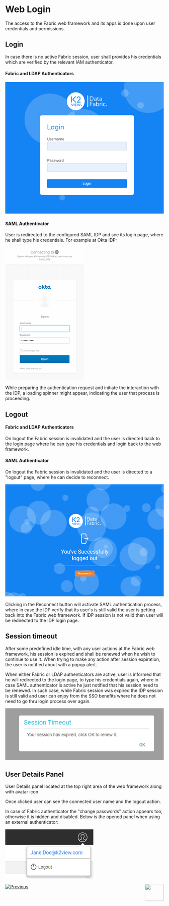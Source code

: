 # Web Login

The access to the Fabric web framework and its apps is done upon user credentials and permissions. 



## Login

In case there is no active Fabric session, user shall provides his credentials which are verified by the relevant IAM authenticator.

#### Fabric and LDAP Authenticators

<img src="/articles/26_fabric_security/images/16_login_fabric.png">

#### SAML Authenticator

User is redirected to the configured SAML IDP and see its login page, where he shall type his credentials. For example at Okta IDP:

<img src="/articles/26_fabric_security/images/16_okta_sso_login.jpg">

While preparing the authentication request and initiate the interaction with the IDP, a loading spinner might appear, indicating the user that process is proceeding.

## Logout

#### Fabric and LDAP Authenticators

On logout the Fabric session is invalidated and the user is directed back to the login page where he can type his credentials and login back to the web framework.

#### SAML Authenticator

On logout the Fabric session is invalidated and the user is directed to a "logout" page, where he can decide to reconnect.

<img src="/articles/26_fabric_security/images/16_sso_reconnect.jpg">

Clicking in the Reconnect button will activate SAML authentication process, where in case the IDP verify that its user's is still valid the user is getting back into the Fabric web framework. If IDP session is not valid then user will be redirected to the IDP login page.

## Session timeout

After some predefined idle time, with any user actions at the Fabric web framework, his session is expired and shall be renewed when he wish to continue to use it. When trying to make any action after session expiration, the user is notified about with a popup alert.

When either Fabric or LDAP authenticators are active, user is informed that he will redirected to the login page, to type his credentials again, where in case SAML authenticator is active he just notified that his session need to be renewed. In such case, while Fabric session was expired the IDP session is still valid and user can enjoy from the SSO benefits where he does not need  to go thru login process over again.

<img src="/articles/26_fabric_security/images/16_timeout_saml.png">

 

## User Details Panel

User Details panel located at the top right area of the web framework along with avatar icon.

Once clicked user can see the connected user name and the logout action.

In case of Fabric authenticator the "change passwords" action appears too, otherwise it is hidden and disabled. Below is the opened panel when using an external authenticator:

<img src="/articles/26_fabric_security/images/16_details_panel_ext.png">





[![Previous](/articles/images/Previous.png)](/articles/26_fabric_security/06_data_masking.md)[<img align="right" width="60" height="54" src="/articles/images/Next.png">](/articles/26_fabric_security/05_fabric_webservices_security.md)